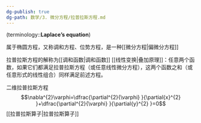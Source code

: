 ```yaml
---
dg-publish: true
dg-path: 数学/3. 微分方程/拉普拉斯方程.md
---
```

(terminology::**Laplace’s equation**)

属于椭圆方程，又称调和方程、位势方程，是一种[[微分方程\|偏微分方程]]

拉普拉斯方程的解称为[[调和函数\|调和函数]]
[[线性变换\|叠加原理]]：任意两个函数，如果它们都满足拉普拉斯方程（或任意线性微分方程），这两个函数之和（或任意形式的线性组合）同样满足前述方程。


二维拉普拉斯方程
$$\nabla^{2}\varphi=\dfrac{\partial^{2}{\varphi} }{\partial{x}^{2} }+\dfrac{\partial^{2}{\varphi} }{\partial{y}^{2} }=0$$
[[拉普拉斯算子\|拉普拉斯算子]]
